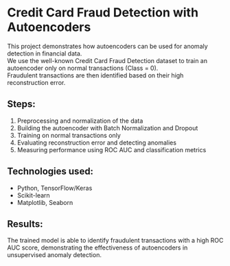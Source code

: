 # Credit Card Fraud Detection with Autoencoders

This project demonstrates how autoencoders can be used for anomaly detection in financial data.  
We use the well-known Credit Card Fraud Detection dataset to train an autoencoder only on normal transactions (Class = 0).  
Fraudulent transactions are then identified based on their high reconstruction error.

## Steps:
1. Preprocessing and normalization of the data  
2. Building the autoencoder with Batch Normalization and Dropout  
3. Training on normal transactions only  
4. Evaluating reconstruction error and detecting anomalies  
5. Measuring performance using ROC AUC and classification metrics  

## Technologies used:
- Python, TensorFlow/Keras
- Scikit-learn
- Matplotlib, Seaborn

## Results:
The trained model is able to identify fraudulent transactions with a high ROC AUC score, demonstrating the effectiveness of autoencoders in unsupervised anomaly detection.
